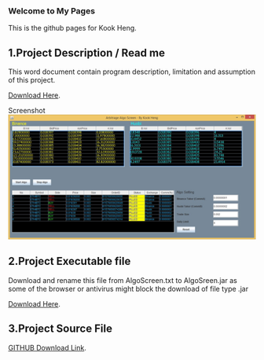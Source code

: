 ### Welcome to My Pages

This is the github pages for Kook Heng.


## 1.Project Description / Read me
This word document contain program description, limitation and assumption of  this project.

[Download Here](https://github.com/ursa37/ursa37.github.io/raw/master/Description.docx). 

Screenshot
![Image](https://github.com/ursa37/ursa37.github.io/raw/master/ScreenShot.jpg)



## 2.Project Executable file
Download and rename this file from AlgoScreen.txt to AlgoSreen.jar as some of the browser or antivirus might block the download of  file type .jar

[Download Here](https://github.com/ursa37/ursa37.github.io/raw/master/AlgoScreen.txt). 


## 3.Project Source File
[GITHUB Download Link](https://github.com/ursa37/Arbit). 




